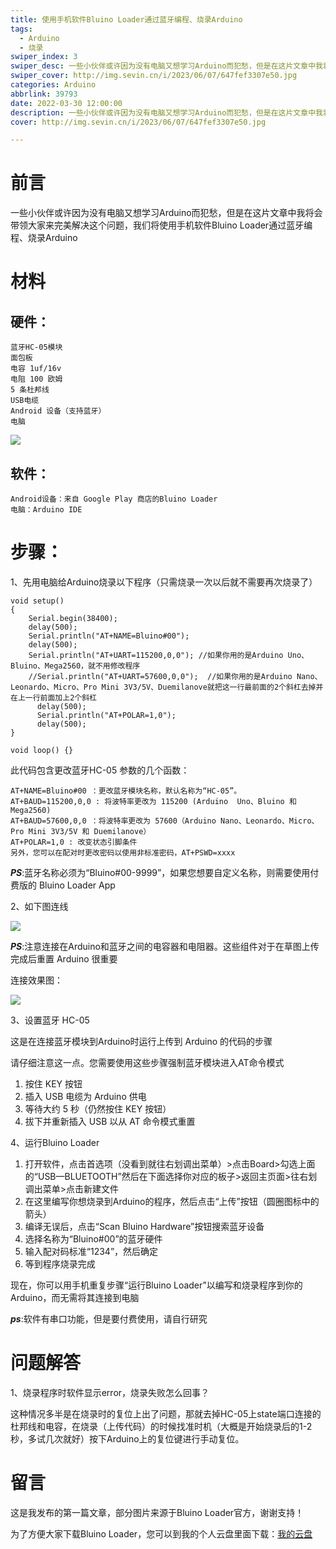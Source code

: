 ```yaml
---
title: 使用手机软件Bluino Loader通过蓝牙编程、烧录Arduino
tags:
  - Arduino
  - 烧录
swiper_index: 3
swiper_desc: 一些小伙伴或许因为没有电脑又想学习Arduino而犯愁，但是在这片文章中我将会带领大家来完美解决这个问题，我们将使用手机软件Bluino Loader通过蓝牙编程、烧录Arduino
swiper_cover: http://img.sevin.cn/i/2023/06/07/647fef3307e50.jpg
categories: Arduino
abbrlink: 39793
date: 2022-03-30 12:00:00
description: 一些小伙伴或许因为没有电脑又想学习Arduino而犯愁，但是在这片文章中我将会带领大家来完美解决这个问题，我们将使用手机软件Bluino Loader通过蓝牙编程、烧录Arduino
cover: http://img.sevin.cn/i/2023/06/07/647fef3307e50.jpg

---
```


# 前言

一些小伙伴或许因为没有电脑又想学习Arduino而犯愁，但是在这片文章中我将会带领大家来完美解决这个问题，我们将使用手机软件Bluino Loader通过蓝牙编程、烧录Arduino

# 材料

## 硬件：

    蓝牙HC-05模块
    面包板
    电容 1uf/16v
    电阻 100 欧姆
    5 条杜邦线
    USB电缆
    Android 设备（支持蓝牙）
    电脑

![](http://img.sevin.cn/i/2023/06/07/647fef330e273.jpg)

## 软件：

    Android设备：来自 Google Play 商店的Bluino Loader​​​​
    电脑：Arduino IDE 

# 步骤：

1、先用电脑给Arduino烧录以下程序（只需烧录一次以后就不需要再次烧录了）

```arduino
void setup() 
{
    Serial.begin(38400);
    delay(500);   
    Serial.println("AT+NAME=Bluino#00");
    delay(500);
    Serial.println("AT+UART=115200,0,0"); //如果你用的是Arduino Uno、Bluino、Mega2560，就不用修改程序
    //Serial.println("AT+UART=57600,0,0");  //如果你用的是Arduino Nano、Leonardo、Micro、Pro Mini 3V3/5V、Duemilanove就把这一行最前面的2个斜杠去掉并在上一行前面加上2个斜杠
      delay(500);
      Serial.println("AT+POLAR=1,0");
      delay(500);
}
     
void loop() {}
```

此代码包含更改蓝牙HC-05 参数的几个函数：

    AT+NAME=Bluino#00 ：更改蓝牙模块名称，默认名称为“HC-05”。
    AT+BAUD=115200,0,0 : 将波特率更改为 115200 (Arduino  Uno、Bluino 和 Mega2560)
    AT+BAUD=57600,0,0 ：将波特率更改为 57600（Arduino Nano、Leonardo、Micro、Pro Mini 3V3/5V 和 Duemilanove）
    AT+POLAR=1,0 : 改变状态引脚条件
    另外，您可以在配对时更改密码以使用非标准密码，AT+PSWD=xxxx

***PS***:蓝牙名称必须为“Bluino#00-9999”，如果您想要自定义名称，则需要使用付费版的 Bluino Loader App

2、如下图连线

![](https://img.sevin.cn/i/2023/06/07/647fef331ac4f.png)

***PS***:注意连接在Arduino和蓝牙之间的电容器和电阻器。这些组件对于在草图上传完成后重置 Arduino 很重要

连接效果图：

![](http://img.sevin.cn/i/2023/06/07/647fef3307e50.jpg)

3、设置蓝牙 HC-05

这是在连接蓝牙模块到Arduino时运行上传到 Arduino 的代码的步骤

请仔细注意这一点。您需要使用这些步骤强制蓝牙模块进入AT命令模式

1. 按住 KEY 按钮
2. 插入 USB 电缆为 Arduino 供电
3. 等待大约 5 秒（仍然按住 KEY 按钮）
4. 拔下并重新插入 USB 以从 AT 命令模式重置

4、运行Bluino Loader

1. 打开软件，点击首选项（没看到就往右划调出菜单）>点击Board>勾选上面的“USB—BLUETOOTH”然后在下面选择你对应的板子>返回主页面>往右划调出菜单>点击新建文件
2. 在这里编写你想烧录到Arduino的程序，然后点击“上传”按钮（圆圈图标中的箭头）
3. 编译无误后，点击“Scan Bluino Hardware”按钮搜索蓝牙设备
4. 选择名称为“Bluino#00”的蓝牙硬件
5. 输入配对码标准“1234”，然后确定
6. 等到程序烧录完成 

现在，你可以用手机重复步骤“运行Bluino Loader”以编写和烧录程序到你的Arduino，而无需将其连接到电脑

***ps***:软件有串口功能，但是要付费使用，请自行研究

# 问题解答

1、烧录程序时软件显示error，烧录失败怎么回事？

这种情况多半是在烧录时的复位上出了问题，那就去掉HC-05上state端口连接的杜邦线和电容，在烧录（上传代码）的时候找准时机（大概是开始烧录后的1-2秒，多试几次就好）按下Arduino上的复位键进行手动复位。

# 留言

这是我发布的第一篇文章，部分图片来源于Bluino Loader官方，谢谢支持！

为了方便大家下载Bluino Loader，您可以到我的个人云盘里面下载：[我的云盘](https://cloud.sevin.cn)